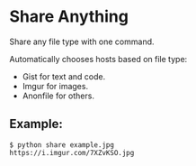 # Share Anything

Share any file type with one command.

Automatically chooses hosts based on file type:

* Gist for text and code.
* Imgur for images.
* Anonfile for others.

## Example:

```
$ python share example.jpg
https://i.imgur.com/7XZvKSO.jpg
```
